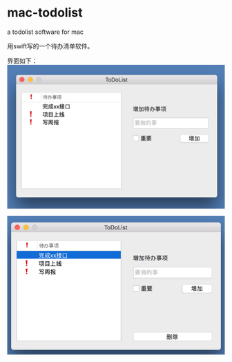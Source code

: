 # mac-todolist
a todolist software for mac

用swift写的一个待办清单软件。

界面如下：
![pic1](todolistpic1.png)

![pic2](todolistpic2.png)


